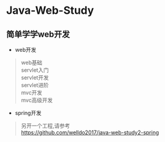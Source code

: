 # Java-Web-Study

## 简单学学web开发

* web开发  
>web基础  
servlet入门  
servlet开发  
servlet进阶  
mvc开发  
mvc高级开发


* spring开发  
>另开一个工程,请参考  
https://github.com/welldo2017/java-web-study2-spring
